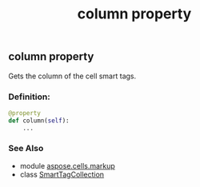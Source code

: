 ﻿---
title: column property
second_title: Aspose.Cells for Python via .NET API References
description: 
type: docs
weight: 90
url: /aspose.cells.markup/smarttagcollection/column/
is_root: false
---

## column property


Gets the column of the cell smart tags.
### Definition:
```python
@property
def column(self):
    ...
```

### See Also
* module [aspose.cells.markup](../../)
* class [SmartTagCollection](/cells/python-net/aspose.cells.markup/smarttagcollection)
